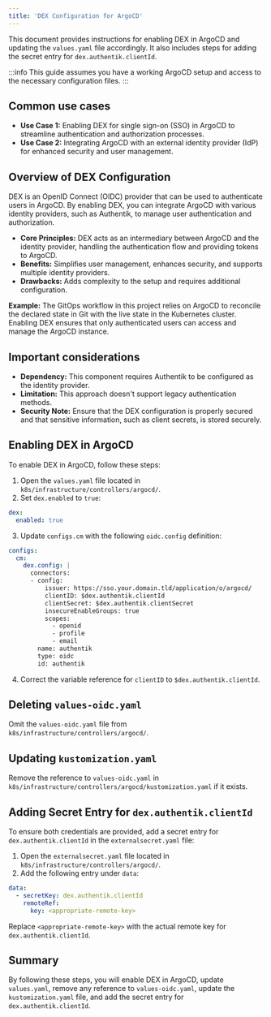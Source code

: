 ```yaml
---
title: 'DEX Configuration for ArgoCD'
---
```


This document provides instructions for enabling DEX in ArgoCD and updating the `values.yaml` file accordingly. It also includes steps for adding the secret entry for `dex.authentik.clientId`.

:::info
This guide assumes you have a working ArgoCD setup and access to the necessary configuration files.
:::

## Common use cases

- **Use Case 1:** Enabling DEX for single sign-on (SSO) in ArgoCD to streamline authentication and authorization processes.
- **Use Case 2:** Integrating ArgoCD with an external identity provider (IdP) for enhanced security and user management.

## Overview of DEX Configuration

DEX is an OpenID Connect (OIDC) provider that can be used to authenticate users in ArgoCD. By enabling DEX, you can integrate ArgoCD with various identity providers, such as Authentik, to manage user authentication and authorization.

- **Core Principles:** DEX acts as an intermediary between ArgoCD and the identity provider, handling the authentication flow and providing tokens to ArgoCD.
- **Benefits:** Simplifies user management, enhances security, and supports multiple identity providers.
- **Drawbacks:** Adds complexity to the setup and requires additional configuration.

**Example:** The GitOps workflow in this project relies on ArgoCD to reconcile the declared state in Git with the live state in the Kubernetes cluster. Enabling DEX ensures that only authenticated users can access and manage the ArgoCD instance.

## Important considerations

- **Dependency:** This component requires Authentik to be configured as the identity provider.
- **Limitation:** This approach doesn't support legacy authentication methods.
- **Security Note:** Ensure that the DEX configuration is properly secured and that sensitive information, such as client secrets, is stored securely.

## Enabling DEX in ArgoCD

To enable DEX in ArgoCD, follow these steps:

1. Open the `values.yaml` file located in `k8s/infrastructure/controllers/argocd/`.
2. Set `dex.enabled` to `true`:

```yaml
dex:
  enabled: true
```

3. Update `configs.cm` with the following `oidc.config` definition:

```yaml
configs:
  cm:
    dex.config: |
      connectors:
      - config:
          issuer: https://sso.your.domain.tld/application/o/argocd/
          clientID: $dex.authentik.clientId
          clientSecret: $dex.authentik.clientSecret
          insecureEnableGroups: true
          scopes:
            - openid
            - profile
            - email
        name: authentik
        type: oidc
        id: authentik
```

4. Correct the variable reference for `clientID` to `$dex.authentik.clientId`.

## Deleting `values-oidc.yaml`

Omit the `values-oidc.yaml` file from `k8s/infrastructure/controllers/argocd/`.

## Updating `kustomization.yaml`

Remove the reference to `values-oidc.yaml` in `k8s/infrastructure/controllers/argocd/kustomization.yaml` if it exists.

## Adding Secret Entry for `dex.authentik.clientId`

To ensure both credentials are provided, add a secret entry for `dex.authentik.clientId` in the `externalsecret.yaml` file:

1. Open the `externalsecret.yaml` file located in `k8s/infrastructure/controllers/argocd/`.
2. Add the following entry under `data`:

```yaml
data:
  - secretKey: dex.authentik.clientId
    remoteRef:
      key: <appropriate-remote-key>
```

Replace `<appropriate-remote-key>` with the actual remote key for `dex.authentik.clientId`.

## Summary

By following these steps, you will enable DEX in ArgoCD, update `values.yaml`, remove any reference to `values-oidc.yaml`, update the `kustomization.yaml` file, and add the secret entry for `dex.authentik.clientId`.
